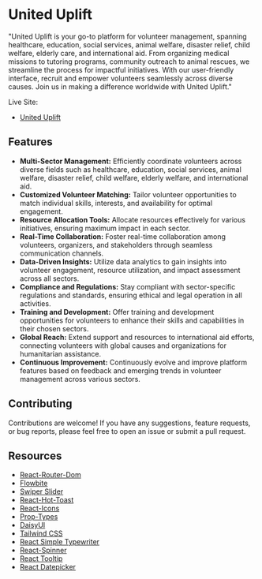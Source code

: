 # United Uplift

"United Uplift is your go-to platform for volunteer management, spanning healthcare, education, social services, animal welfare, disaster relief, child welfare, elderly care, and international aid. From organizing medical missions to tutoring programs, community outreach to animal rescues, we streamline the process for impactful initiatives. With our user-friendly interface, recruit and empower volunteers seamlessly across diverse causes. Join us in making a difference worldwide with United Uplift."

Live Site:
- <a href="https://united-uplift.web.app" target="_blank" rel="nofollow">United Uplift</a>

## Features

- **Multi-Sector Management:** Efficiently coordinate volunteers across diverse fields such as healthcare, education, social services, animal welfare, disaster relief, child welfare, elderly welfare, and international aid.
- **Customized Volunteer Matching:** Tailor volunteer opportunities to match individual skills, interests, and availability for optimal engagement.
- **Resource Allocation Tools:** Allocate resources effectively for various initiatives, ensuring maximum impact in each sector.
- **Real-Time Collaboration:** Foster real-time collaboration among volunteers, organizers, and stakeholders through seamless communication channels.
- **Data-Driven Insights:** Utilize data analytics to gain insights into volunteer engagement, resource utilization, and impact assessment across all sectors.
- **Compliance and Regulations:** Stay compliant with sector-specific regulations and standards, ensuring ethical and legal operation in all activities.
- **Training and Development:** Offer training and development opportunities for volunteers to enhance their skills and capabilities in their chosen sectors.
- **Global Reach:** Extend support and resources to international aid efforts, connecting volunteers with global causes and organizations for humanitarian assistance.
- **Continuous Improvement:** Continuously evolve and improve platform features based on feedback and emerging trends in volunteer management across various sectors.

## Contributing

Contributions are welcome! If you have any suggestions, feature requests, or bug reports, please feel free to open an issue or submit a pull request.

## Resources 
- <a href="https://reactrouter.com/en/main" rel="nofollow">React-Router-Dom</a>
- <a href="https://flowbite.com/#components" rel="nofollow">Flowbite</a>
- <a href="https://swiperjs.com/get-started" rel="nofollow">Swiper Slider</a>
- <a href="https://react-hot-toast.com/" rel="nofollow">React-Hot-Toast</a>
- <a href="https://react-icons.github.io/react-icons/" rel="nofollow">React-Icons</a>
- <a href="https://www.npmjs.com/package/prop-types" rel="nofollow">Prop-Types</a>
- <a href="https://daisyui.com/" rel="nofollow">DaisyUI</a>
- <a href="https://tailwindcss.com/docs/installation" rel="nofollow">Tailwind CSS</a>
- <a href="https://www.npmjs.com/package/react-simple-typewriter" rel="nofollow">React Simple Typewriter</a>
- <a href="https://www.npmjs.com/package/react-spinners" rel="nofollow">React-Spinner</a>
- <a href="https://react-tooltip.com/docs/getting-started" rel="nofollow">React Tooltip</a>
- <a href="https://www.npmjs.com/package/react-datepicker" rel="nofollow">React Datepicker</a>